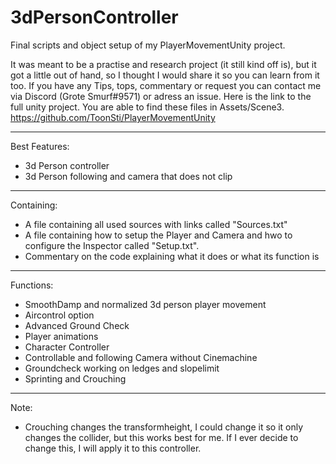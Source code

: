 # 3dPersonController

Final scripts and object setup of my PlayerMovementUnity project.

It was meant to be a practise and research project (it still kind off is), but it got a little out of hand, so I thought I would share it so you can learn from it too.
If you have any Tips, tops, commentary or request you can contact me via Discord (Grote Smurf#9571) or adress an issue.
Here is the link to the full unity project. You are able to find these files in Assets/Scene3.
	https://github.com/ToonSti/PlayerMovementUnity

---
Best Features:
  - 3d Person controller
  - 3d Person following and camera that does not clip

---
Containing:
  - A file containing all used sources with links called "Sources.txt"
  - A file containing how to setup the Player and Camera and hwo to configure the Inspector called "Setup.txt".
  - Commentary on the code explaining what it does or what its function is
  
---
Functions:
  - SmoothDamp and normalized 3d person player movement
  - Aircontrol option
  - Advanced Ground Check
  - Player animations
  - Character Controller
  - Controllable and following Camera without Cinemachine
  - Groundcheck working on ledges and slopelimit
  - Sprinting and Crouching
  
---
Note:
  - Crouching changes the transformheight, I could change it so it only changes the collider, but this works best for me. If I ever decide to change this, I will apply it to this controller.